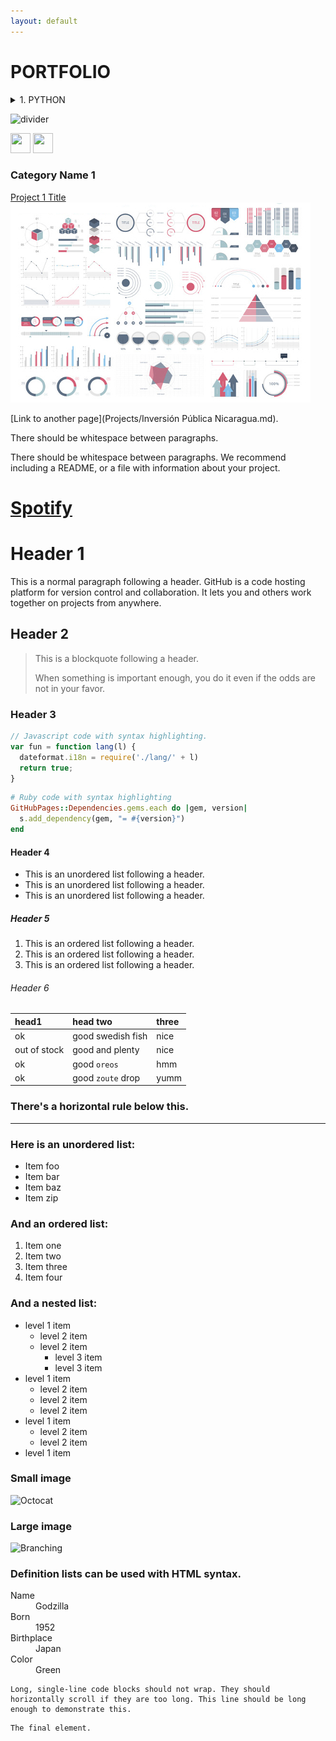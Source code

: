 ```yaml
---
layout: default
---
```

# **PORTFOLIO**

<details><summary>1. PYTHON</summary> 
 <p>
  
## **PYTHON** <img height="32" width="32" src="https://cdn.simpleicons.org/python/blue" />

### [**5. Apartments for rent in Rome**](Projects/Apartments_for_Rent.md)

<img src="images/rentrome.png" width="400"   />

### [**4. Nicaragua's Municipality Elections Result**](Projects/Nicaragua's-Municipality-Elections-Resultsm.md)

<img src="images/MunicipalitiesElections2022.png" width="400"/>  


### [**3. Nicaragua Public Investment Program Analysis**](Projects/Inversión Pública Nicaragua.md)


<img src="images/investNic.png" width="400"/>

### [**2. Cardiovascular Disease Analysis**](Projects/Cardiovascular_Disease_Analysis.md)

<img src="images/cardiovascular-diseases-treatment-illustration-flat-1-scaled.jpeg" width="400"/>

### [**1. Building a dataset from files published on a website**](Building_data_web.md)

<img src="images/governmentdocs.jpeg" width="400"/>

</p>
</details>


![divider](https://user-images.githubusercontent.com/7065401/52071924-c003ad80-2562-11e9-8297-1c6595f8a7ff.png)

<img height="32" width="32" src="https://cdn.simpleicons.org/microsoftexcel/blue" /> <img height="32" width="32" src="https://cdn.simpleicons.org/python/blue" />

### Category Name 1 

[Project 1 Title](/leolab/try.html)
<img src="images/dummy_thumbnail.jpg?raw=true"/>


[Link to another page](Projects/Inversión Pública Nicaragua.md).

There should be whitespace between paragraphs.

There should be whitespace between paragraphs. We recommend including a README, or a file with information about your project.

# [Spotify](Projects/Analyzing_my_Spotify_historical_Data_part-1.md)

# Header 1

This is a normal paragraph following a header. GitHub is a code hosting platform for version control and collaboration. It lets you and others work together on projects from anywhere.

## Header 2

> This is a blockquote following a header.
>
> When something is important enough, you do it even if the odds are not in your favor.

### Header 3

```js
// Javascript code with syntax highlighting.
var fun = function lang(l) {
  dateformat.i18n = require('./lang/' + l)
  return true;
}
```

```ruby
# Ruby code with syntax highlighting
GitHubPages::Dependencies.gems.each do |gem, version|
  s.add_dependency(gem, "= #{version}")
end
```

#### Header 4

*   This is an unordered list following a header.
*   This is an unordered list following a header.
*   This is an unordered list following a header.

##### Header 5

1.  This is an ordered list following a header.
2.  This is an ordered list following a header.
3.  This is an ordered list following a header.

###### Header 6

| head1        | head two          | three |
|:-------------|:------------------|:------|
| ok           | good swedish fish | nice  |
| out of stock | good and plenty   | nice  |
| ok           | good `oreos`      | hmm   |
| ok           | good `zoute` drop | yumm  |

### There's a horizontal rule below this.

* * *

### Here is an unordered list:

*   Item foo
*   Item bar
*   Item baz
*   Item zip

### And an ordered list:

1.  Item one
1.  Item two
1.  Item three
1.  Item four

### And a nested list:

- level 1 item
  - level 2 item
  - level 2 item
    - level 3 item
    - level 3 item
- level 1 item
  - level 2 item
  - level 2 item
  - level 2 item
- level 1 item
  - level 2 item
  - level 2 item
- level 1 item

### Small image

![Octocat](https://github.githubassets.com/images/icons/emoji/octocat.png)

### Large image

![Branching](https://guides.github.com/activities/hello-world/branching.png)


### Definition lists can be used with HTML syntax.

<dl>
<dt>Name</dt>
<dd>Godzilla</dd>
<dt>Born</dt>
<dd>1952</dd>
<dt>Birthplace</dt>
<dd>Japan</dd>
<dt>Color</dt>
<dd>Green</dd>
</dl>

```
Long, single-line code blocks should not wrap. They should horizontally scroll if they are too long. This line should be long enough to demonstrate this.
```

```
The final element.
```
